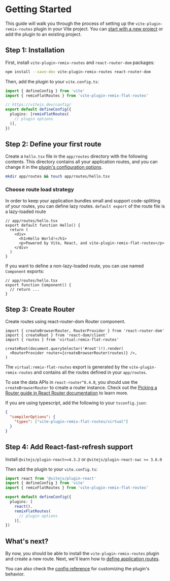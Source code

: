 # Getting Started

This guide will walk you through the process of setting up the
`vite-plugin-remix-routes` plugin in your Vite project. You can
[start with a new project](https://vitejs.dev/guide/#scaffolding-your-first-vite-project)
or add the plugin to an existing project.

## Step 1: Installation

First, install `vite-plugin-remix-routes` and `react-router-dom` packages:

```bash
npm install --save-dev vite-plugin-remix-routes react-router-dom
```

Then, add the plugin to your `vite.config.ts`:

```ts
import { defineConfig } from 'vite'
import { remixFlatRoutes } from 'vite-plugin-remix-flat-routes'

// https://vitejs.dev/config/
export default defineConfig({
  plugins: [remixFlatRoutes(
    // plugin options
  )],
})
```

## Step 2: Define your first route

Create a `hello.tsx` file in the `app/routes` directory with the following
contents. This directory contains all your application routes, and you can
change it in the [plugin's configuration options](/reference/plugin-api).

```bash
mkdir app/routes && touch app/routes/hello.tsx
```

### Choose route load strategy

In order to keep your application bundles small and support code-splitting of your routes, you can define lazy routes. `default export` of the route file is a lazy-loaded route

```tsx
// app/routes/hello.tsx
export default function Hello() {
  return (
    <div>
      <h1>Hello World!</h1>
      <p>Powered by Vite, React, and vite-plugin-remix-flat-routes</p>
    </div>
  )
}
```

If you want to define a non-lazy-loaded route, you can use named `Component` exports:

```tsx
// app/routes/hello.tsx
export function Component() {
  // return ...
}
```

## Step 3: Create Router

Create routes using react-router-dom Router component.

```tsx
import { createBrowserRouter, RouterProvider } from 'react-router-dom'
import { createRoot } from 'react-dom/client'
import { routes } from 'virtual:remix-flat-routes'

createRoot(document.querySelector('#root')!).render(
  <RouterProvider router={createBrowserRouter(routes)} />,
)
```

The `virtual:remix-flat-routes` export is generated by the `vite-plugin-remix-routes` and
contains all the routes defined in your `app/routes`.

To use the data APIs in `react-router^6.4.0`, you should use the
`createBrowserRouter` to create a router instance. Check out the
[Picking a Router guide in React Router documentation](https://reactrouter.com/en/main/routers/picking-a-router)
to learn more.

If you are using typescript, add the following to your `tsconfig.json`:

```json
{
  "compilerOptions": {
    "types": ["vite-plugin-remix-flat-routes/virtual"]
  }
}
```

## Step 4: Add React-fast-refresh support

Install `@vitejs/plugin-react>=4.3.2` or `@vitejs/plugin-react-swc >= 3.6.0`

Then add the plugin to your `vite.config.ts`:

```ts
import react from '@vitejs/plugin-react'
import { defineConfig } from 'vite'
import { remixFlatRoutes } from 'vite-plugin-remix-flat-routes'

export default defineConfig({
  plugins: [
    react(),
    remixFlatRoutes(
      // plugin options
    )],
})
```


## What's next?

By now, you should be able to install the `vite-plugin-remix-routes` plugin and
create a new route. Next, we'll learn how to
[define application routes](/guides/defining-routes).

You can also check the [config reference](/reference/plugin-api) for
customizing the plugin's behavior.
